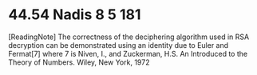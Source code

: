 # 44.54 Nadis 8 5 181

[ReadingNote] The correctness of the deciphering algorithm used in RSA decryption can be demonstrated using an identity due to Euler and Fermat[7] where 7 is Niven, I., and Zuckerman, H.S. An Introduced to the Theory of Numbers. Wiley, New York, 1972
